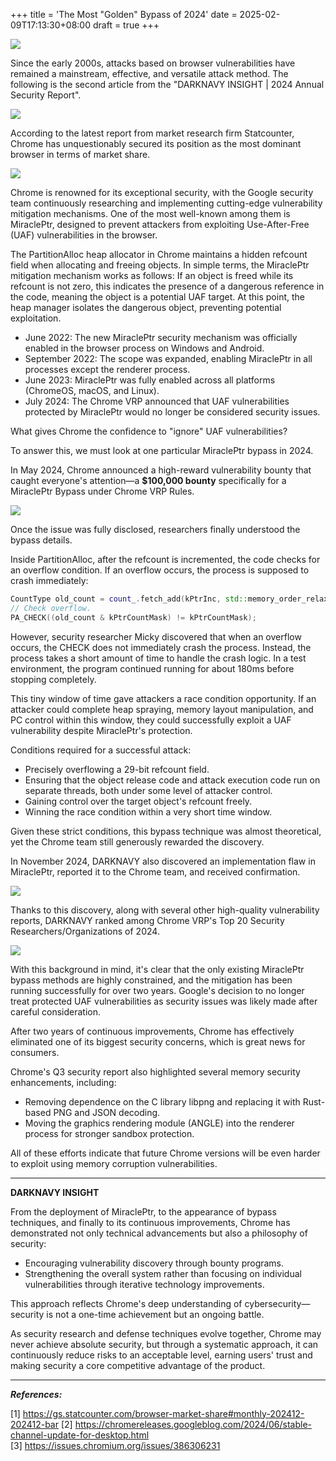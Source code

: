 +++
title = 'The Most "Golden" Bypass of 2024'
date = 2025-02-09T17:13:30+08:00
draft = true
+++

 ![](attachments/2.png)

Since the early 2000s, attacks based on browser vulnerabilities have remained a mainstream, effective, and versatile attack method. The following is the second article from the "DARKNAVY INSIGHT | 2024 Annual Security Report".

 ![](attachments/640.png)

According to the latest report from market research firm Statcounter, Chrome has unquestionably secured its position as the most dominant browser in terms of market share.

 ![](attachments/085f2c36-5c81-4182-b887-93394febe001.png)

Chrome is renowned for its exceptional security, with the Google security team continuously researching and implementing cutting-edge vulnerability mitigation mechanisms. One of the most well-known among them is MiraclePtr, designed to prevent attackers from exploiting Use-After-Free (UAF) vulnerabilities in the browser.

The PartitionAlloc heap allocator in Chrome maintains a hidden refcount field when allocating and freeing objects. In simple terms, the MiraclePtr mitigation mechanism works as follows:
If an object is freed while its refcount is not zero, this indicates the presence of a dangerous reference in the code, meaning the object is a potential UAF target. At this point, the heap manager isolates the dangerous object, preventing potential exploitation.

- June 2022: The new MiraclePtr security mechanism was officially enabled in the browser process on Windows and Android.
- September 2022: The scope was expanded, enabling MiraclePtr in all processes except the renderer process.
- June 2023: MiraclePtr was fully enabled across all platforms (ChromeOS, macOS, and Linux).
- July 2024: The Chrome VRP announced that UAF vulnerabilities protected by MiraclePtr would no longer be considered security issues.

What gives Chrome the confidence to "ignore" UAF vulnerabilities?

To answer this, we must look at one particular MiraclePtr bypass in 2024.

In May 2024, Chrome announced a high-reward vulnerability bounty that caught everyone's attention—a **$100,000 bounty** specifically for a MiraclePtr Bypass under Chrome VRP Rules.

 ![](attachments/582cdd8b-4ae0-4ec9-94a8-c1e8dcac68b3.png)

Once the issue was fully disclosed, researchers finally understood the bypass details.

Inside PartitionAlloc, after the refcount is incremented, the code checks for an overflow condition. If an overflow occurs, the process is supposed to crash immediately:

```cpp
CountType old_count = count_.fetch_add(kPtrInc, std::memory_order_relaxed);
// Check overflow.
PA_CHECK((old_count & kPtrCountMask) != kPtrCountMask);
```

However, security researcher Micky discovered that when an overflow occurs, the CHECK does not immediately crash the process. Instead, the process takes a short amount of time to handle the crash logic. In a test environment, the program continued running for about 180ms before stopping completely.

This tiny window of time gave attackers a race condition opportunity. If an attacker could complete heap spraying, memory layout manipulation, and PC control within this window, they could successfully exploit a UAF vulnerability despite MiraclePtr's protection.

Conditions required for a successful attack:

- Precisely overflowing a 29-bit refcount field.
- Ensuring that the object release code and attack execution code run on separate threads, both under some level of attacker control.
- Gaining control over the target object's refcount freely.
- Winning the race condition within a very short time window.

Given these strict conditions, this bypass technique was almost theoretical, yet the Chrome team still generously rewarded the discovery.

In November 2024, DARKNAVY also discovered an implementation flaw in MiraclePtr, reported it to the Chrome team, and received confirmation.

 ![](attachments/2bafe2a9-c149-4d72-a351-83fbd00453ad.png)

Thanks to this discovery, along with several other high-quality vulnerability reports, DARKNAVY ranked among Chrome VRP's Top 20 Security Researchers/Organizations of 2024.

 ![](attachments/0d2e3c6e-9649-482c-9c68-0041ad24cc11.png)

With this background in mind, it's clear that the only existing MiraclePtr bypass methods are highly constrained, and the mitigation has been running successfully for over two years. Google's decision to no longer treat protected UAF vulnerabilities as security issues was likely made after careful consideration.

After two years of continuous improvements, Chrome has effectively eliminated one of its biggest security concerns, which is great news for consumers.

Chrome's Q3 security report also highlighted several memory security enhancements, including:

- Removing dependence on the C library libpng and replacing it with Rust-based PNG and JSON decoding.
- Moving the graphics rendering module (ANGLE) into the renderer process for stronger sandbox protection.

All of these efforts indicate that future Chrome versions will be even harder to exploit using memory corruption vulnerabilities.

---

**DARKNAVY INSIGHT**

From the deployment of MiraclePtr, to the appearance of bypass techniques, and finally to its continuous improvements, Chrome has demonstrated not only technical advancements but also a philosophy of security:

- Encouraging vulnerability discovery through bounty programs.
- Strengthening the overall system rather than focusing on individual vulnerabilities through iterative technology improvements.

This approach reflects Chrome's deep understanding of cybersecurity—security is not a one-time achievement but an ongoing battle.

As security research and defense techniques evolve together, Chrome may never achieve absolute security, but through a systematic approach, it can continuously reduce risks to an acceptable level, earning users' trust and making security a core competitive advantage of the product.

---

***References:***

\[1\] https://gs.statcounter.com/browser-market-share#monthly-202412-202412-bar
\[2\] https://chromereleases.googleblog.com/2024/06/stable-channel-update-for-desktop.html
\[3\] https://issues.chromium.org/issues/386306231